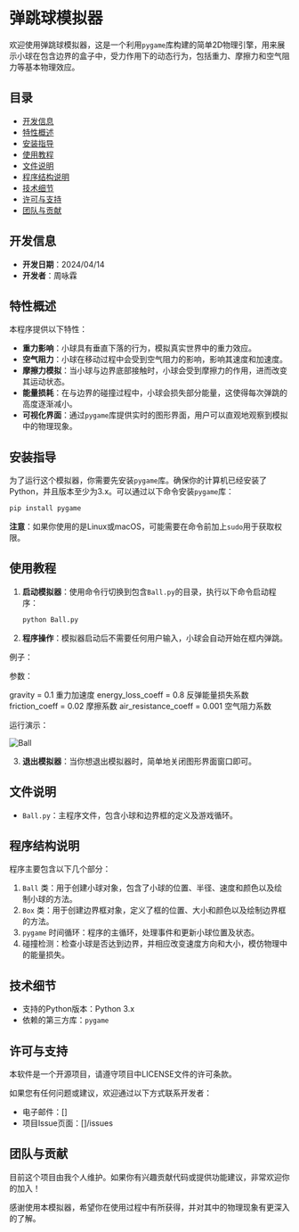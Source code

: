 # 弹跳球模拟器

欢迎使用弹跳球模拟器，这是一个利用`pygame`库构建的简单2D物理引擎，用来展示小球在包含边界的盒子中，受力作用下的动态行为，包括重力、摩擦力和空气阻力等基本物理效应。

## 目录

- [开发信息](#开发信息)
- [特性概述](#特性概述)
- [安装指导](#安装指导)
- [使用教程](#使用教程)
- [文件说明](#文件说明)
- [程序结构说明](#程序结构说明)
- [技术细节](#技术细节)
- [许可与支持](#许可与支持)
- [团队与贡献](#团队与贡献)

## 开发信息

- **开发日期**：2024/04/14
- **开发者**：周咏霖

## 特性概述

本程序提供以下特性：

- **重力影响**：小球具有垂直下落的行为，模拟真实世界中的重力效应。
- **空气阻力**：小球在移动过程中会受到空气阻力的影响，影响其速度和加速度。
- **摩擦力模拟**：当小球与边界底部接触时，小球会受到摩擦力的作用，进而改变其运动状态。
- **能量损耗**：在与边界的碰撞过程中，小球会损失部分能量，这使得每次弹跳的高度逐渐减小。
- **可视化界面**：通过`pygame`库提供实时的图形界面，用户可以直观地观察到模拟中的物理现象。

## 安装指导

为了运行这个模拟器，你需要先安装`pygame`库。确保你的计算机已经安装了Python，并且版本至少为3.x。可以通过以下命令安装`pygame`库：

```bash
pip install pygame
```

**注意**：如果你使用的是Linux或macOS，可能需要在命令前加上`sudo`用于获取权限。

## 使用教程

1. **启动模拟器**：使用命令行切换到包含`Ball.py`的目录，执行以下命令启动程序：

   ```bash
   python Ball.py
   ```

2. **程序操作**：模拟器启动后不需要任何用户输入，小球会自动开始在框内弹跳。

例子：

   参数：

   gravity = 0.1   重力加速度
   energy_loss_coeff = 0.8   反弹能量损失系数
   friction_coeff = 0.02   摩擦系数
   air_resistance_coeff = 0.001   空气阻力系数

   运行演示：

![Ball](https://github.com/zylyes/homework/assets/166624552/52770342-ac57-47d3-91ec-7f40d38e7ca3)


3. **退出模拟器**：当你想退出模拟器时，简单地关闭图形界面窗口即可。

## 文件说明

- `Ball.py`：主程序文件，包含小球和边界框的定义及游戏循环。

## 程序结构说明

程序主要包含以下几个部分：

1. `Ball` 类：用于创建小球对象，包含了小球的位置、半径、速度和颜色以及绘制小球的方法。
2. `Box` 类：用于创建边界框对象，定义了框的位置、大小和颜色以及绘制边界框的方法。
3. `pygame` 时间循环：程序的主循环，处理事件和更新小球位置及状态。
4. 碰撞检测：检查小球是否达到边界，并相应改变速度方向和大小，模仿物理中的能量损失。

## 技术细节

- 支持的Python版本：Python 3.x
- 依赖的第三方库：`pygame`

## 许可与支持

本软件是一个开源项目，请遵守项目中LICENSE文件的许可条款。

如果您有任何问题或建议，欢迎通过以下方式联系开发者：
- 电子邮件：[]
- 项目Issue页面：[]/issues

## 团队与贡献

目前这个项目由我个人维护。如果你有兴趣贡献代码或提供功能建议，非常欢迎你的加入！

感谢使用本模拟器，希望你在使用过程中有所获得，并对其中的物理现象有更深入的了解。
